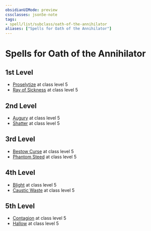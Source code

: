 ```yaml
---
obsidianUIMode: preview
cssclasses: json5e-note
tags:
- spell/list/subclass/oath-of-the-annihilator
aliases: ["Spells for Oath of the Annihilator"]
---
```

# Spells for Oath of the Annihilator

## 1st Level

- [Proselytize](proselytize-kpdm "KPDM") at class level 5
- [Ray of Sickness](ray-of-sickness "PHB") at class level 5

## 2nd Level

- [Augury](augury "PHB") at class level 5
- [Shatter](shatter "PHB") at class level 5

## 3rd Level

- [Bestow Curse](bestow-curse "PHB") at class level 5
- [Phantom Steed](phantom-steed "PHB") at class level 5

## 4th Level

- [Blight](blight "PHB") at class level 5
- [Caustic Waste](caustic-waste-kpdm "KPDM") at class level 5

## 5th Level

- [Contagion](contagion "PHB") at class level 5
- [Hallow](hallow "PHB") at class level 5